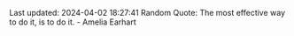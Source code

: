 Last updated: 2024-04-02 18:27:41
Random Quote: The most effective way to do it, is to do it. - Amelia Earhart